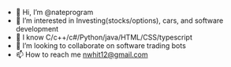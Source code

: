 - 👋 Hi, I’m @nateprogram
- 👀 I’m interested in Investing(stocks/options), cars, and software development
- 🌱 I know C/c++/c#/Python/java/HTML/CSS/typescript
- 💞️ I’m looking to collaborate on software trading bots
- 📫 How to reach me nwhit12@gmail.com

<!---
nateprogram/nateprogram is a ✨ special ✨ repository because its `README.md` (this file) appears on your GitHub profile.
You can click the Preview link to take a look at your changes.
--->
